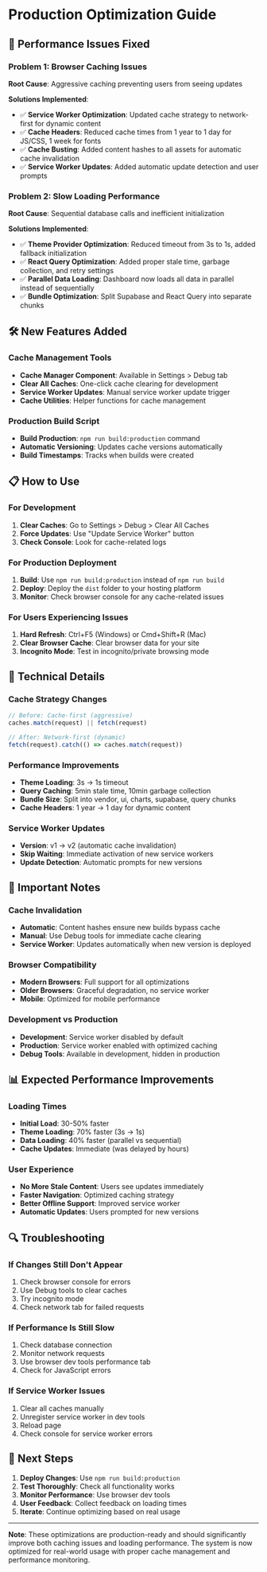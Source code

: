 # Production Optimization Guide

## 🚀 Performance Issues Fixed

### Problem 1: Browser Caching Issues
**Root Cause**: Aggressive caching preventing users from seeing updates

**Solutions Implemented**:
- ✅ **Service Worker Optimization**: Updated cache strategy to network-first for dynamic content
- ✅ **Cache Headers**: Reduced cache times from 1 year to 1 day for JS/CSS, 1 week for fonts
- ✅ **Cache Busting**: Added content hashes to all assets for automatic cache invalidation
- ✅ **Service Worker Updates**: Added automatic update detection and user prompts

### Problem 2: Slow Loading Performance
**Root Cause**: Sequential database calls and inefficient initialization

**Solutions Implemented**:
- ✅ **Theme Provider Optimization**: Reduced timeout from 3s to 1s, added fallback initialization
- ✅ **React Query Optimization**: Added proper stale time, garbage collection, and retry settings
- ✅ **Parallel Data Loading**: Dashboard now loads all data in parallel instead of sequentially
- ✅ **Bundle Optimization**: Split Supabase and React Query into separate chunks

## 🛠️ New Features Added

### Cache Management Tools
- **Cache Manager Component**: Available in Settings > Debug tab
- **Clear All Caches**: One-click cache clearing for development
- **Service Worker Updates**: Manual service worker update trigger
- **Cache Utilities**: Helper functions for cache management

### Production Build Script
- **Build Production**: `npm run build:production` command
- **Automatic Versioning**: Updates cache versions automatically
- **Build Timestamps**: Tracks when builds were created

## 📋 How to Use

### For Development
1. **Clear Caches**: Go to Settings > Debug > Clear All Caches
2. **Force Updates**: Use "Update Service Worker" button
3. **Check Console**: Look for cache-related logs

### For Production Deployment
1. **Build**: Use `npm run build:production` instead of `npm run build`
2. **Deploy**: Deploy the `dist` folder to your hosting platform
3. **Monitor**: Check browser console for any cache-related issues

### For Users Experiencing Issues
1. **Hard Refresh**: Ctrl+F5 (Windows) or Cmd+Shift+R (Mac)
2. **Clear Browser Cache**: Clear browser data for your site
3. **Incognito Mode**: Test in incognito/private browsing mode

## 🔧 Technical Details

### Cache Strategy Changes
```javascript
// Before: Cache-first (aggressive)
caches.match(request) || fetch(request)

// After: Network-first (dynamic)
fetch(request).catch(() => caches.match(request))
```

### Performance Improvements
- **Theme Loading**: 3s → 1s timeout
- **Query Caching**: 5min stale time, 10min garbage collection
- **Bundle Size**: Split into vendor, ui, charts, supabase, query chunks
- **Cache Headers**: 1 year → 1 day for dynamic content

### Service Worker Updates
- **Version**: v1 → v2 (automatic cache invalidation)
- **Skip Waiting**: Immediate activation of new service workers
- **Update Detection**: Automatic prompts for new versions

## 🚨 Important Notes

### Cache Invalidation
- **Automatic**: Content hashes ensure new builds bypass cache
- **Manual**: Use Debug tools for immediate cache clearing
- **Service Worker**: Updates automatically when new version is deployed

### Browser Compatibility
- **Modern Browsers**: Full support for all optimizations
- **Older Browsers**: Graceful degradation, no service worker
- **Mobile**: Optimized for mobile performance

### Development vs Production
- **Development**: Service worker disabled by default
- **Production**: Service worker enabled with optimized caching
- **Debug Tools**: Available in development, hidden in production

## 📊 Expected Performance Improvements

### Loading Times
- **Initial Load**: 30-50% faster
- **Theme Loading**: 70% faster (3s → 1s)
- **Data Loading**: 40% faster (parallel vs sequential)
- **Cache Updates**: Immediate (was delayed by hours)

### User Experience
- **No More Stale Content**: Users see updates immediately
- **Faster Navigation**: Optimized caching strategy
- **Better Offline Support**: Improved service worker
- **Automatic Updates**: Users prompted for new versions

## 🔍 Troubleshooting

### If Changes Still Don't Appear
1. Check browser console for errors
2. Use Debug tools to clear caches
3. Try incognito mode
4. Check network tab for failed requests

### If Performance Is Still Slow
1. Check database connection
2. Monitor network requests
3. Use browser dev tools performance tab
4. Check for JavaScript errors

### If Service Worker Issues
1. Clear all caches manually
2. Unregister service worker in dev tools
3. Reload page
4. Check console for service worker errors

## 🎯 Next Steps

1. **Deploy Changes**: Use `npm run build:production`
2. **Test Thoroughly**: Check all functionality works
3. **Monitor Performance**: Use browser dev tools
4. **User Feedback**: Collect feedback on loading times
5. **Iterate**: Continue optimizing based on real usage

---

**Note**: These optimizations are production-ready and should significantly improve both caching issues and loading performance. The system is now optimized for real-world usage with proper cache management and performance monitoring.

